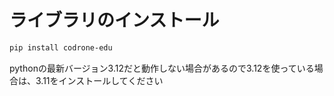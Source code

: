# ライブラリのインストール

```bash
pip install codrone-edu 
```
pythonの最新バージョン3.12だと動作しない場合があるので3.12を使っている場合は、3.11をインストールしてください
